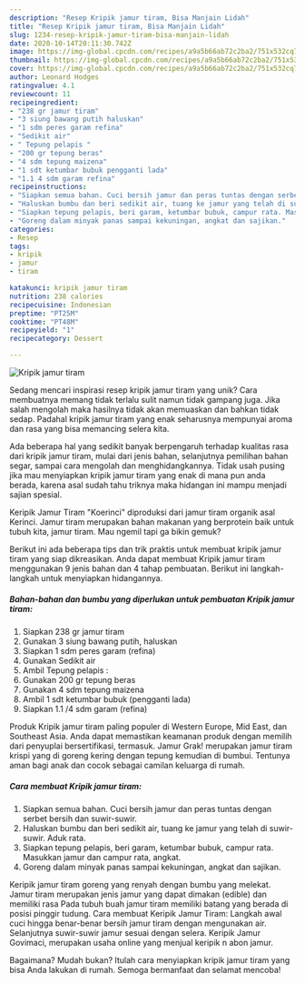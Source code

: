 ```yaml
---
description: "Resep Kripik jamur tiram, Bisa Manjain Lidah"
title: "Resep Kripik jamur tiram, Bisa Manjain Lidah"
slug: 1234-resep-kripik-jamur-tiram-bisa-manjain-lidah
date: 2020-10-14T20:11:30.742Z
image: https://img-global.cpcdn.com/recipes/a9a5b66ab72c2ba2/751x532cq70/kripik-jamur-tiram-foto-resep-utama.jpg
thumbnail: https://img-global.cpcdn.com/recipes/a9a5b66ab72c2ba2/751x532cq70/kripik-jamur-tiram-foto-resep-utama.jpg
cover: https://img-global.cpcdn.com/recipes/a9a5b66ab72c2ba2/751x532cq70/kripik-jamur-tiram-foto-resep-utama.jpg
author: Leonard Hodges
ratingvalue: 4.1
reviewcount: 11
recipeingredient:
- "238 gr jamur tiram"
- "3 siung bawang putih haluskan"
- "1 sdm peres garam refina"
- "Sedikit air"
- " Tepung pelapis "
- "200 gr tepung beras"
- "4 sdm tepung maizena"
- "1 sdt ketumbar bubuk pengganti lada"
- "1.1 4 sdm garam refina"
recipeinstructions:
- "Siapkan semua bahan. Cuci bersih jamur dan peras tuntas dengan serbet bersih dan suwir-suwir."
- "Haluskan bumbu dan beri sedikit air, tuang ke jamur yang telah di suwir-suwir. Aduk rata."
- "Siapkan tepung pelapis, beri garam, ketumbar bubuk, campur rata. Masukkan jamur dan campur rata, angkat."
- "Goreng dalam minyak panas sampai kekuningan, angkat dan sajikan."
categories:
- Resep
tags:
- kripik
- jamur
- tiram

katakunci: kripik jamur tiram 
nutrition: 238 calories
recipecuisine: Indonesian
preptime: "PT25M"
cooktime: "PT48M"
recipeyield: "1"
recipecategory: Dessert

---
```



![Kripik jamur tiram](https://img-global.cpcdn.com/recipes/a9a5b66ab72c2ba2/751x532cq70/kripik-jamur-tiram-foto-resep-utama.jpg)

Sedang mencari inspirasi resep kripik jamur tiram yang unik? Cara membuatnya memang tidak terlalu sulit namun tidak gampang juga. Jika salah mengolah maka hasilnya tidak akan memuaskan dan bahkan tidak sedap. Padahal kripik jamur tiram yang enak seharusnya mempunyai aroma dan rasa yang bisa memancing selera kita.

Ada beberapa hal yang sedikit banyak berpengaruh terhadap kualitas rasa dari kripik jamur tiram, mulai dari jenis bahan, selanjutnya pemilihan bahan segar, sampai cara mengolah dan menghidangkannya. Tidak usah pusing jika mau menyiapkan kripik jamur tiram yang enak di mana pun anda berada, karena asal sudah tahu triknya maka hidangan ini mampu menjadi sajian spesial.

Keripik Jamur Tiram &#34;Koerinci&#34; diproduksi dari jamur tiram organik asal Kerinci. Jamur tiram merupakan bahan makanan yang berprotein baik untuk tubuh kita, jamur tiram. Mau ngemil tapi ga bikin gemuk?


Berikut ini ada beberapa tips dan trik praktis untuk membuat kripik jamur tiram yang siap dikreasikan. Anda dapat membuat Kripik jamur tiram menggunakan 9 jenis bahan dan 4 tahap pembuatan. Berikut ini langkah-langkah untuk menyiapkan hidangannya.

<!--inarticleads1-->

##### Bahan-bahan dan bumbu yang diperlukan untuk pembuatan Kripik jamur tiram:

1. Siapkan 238 gr jamur tiram
1. Gunakan 3 siung bawang putih, haluskan
1. Siapkan 1 sdm peres garam (refina)
1. Gunakan Sedikit air
1. Ambil  Tepung pelapis :
1. Gunakan 200 gr tepung beras
1. Gunakan 4 sdm tepung maizena
1. Ambil 1 sdt ketumbar bubuk (pengganti lada)
1. Siapkan 1.1 /4 sdm garam (refina)


Produk Kripik jamur tiram paling populer di Western Europe, Mid East, dan Southeast Asia. Anda dapat memastikan keamanan produk dengan memilih dari penyuplai bersertifikasi, termasuk. Jamur Grak! merupakan jamur tiram krispi yang di goreng kering dengan tepung kemudian di bumbui. Tentunya aman bagi anak dan cocok sebagai camilan keluarga di rumah. 

<!--inarticleads2-->

##### Cara membuat Kripik jamur tiram:

1. Siapkan semua bahan. Cuci bersih jamur dan peras tuntas dengan serbet bersih dan suwir-suwir.
1. Haluskan bumbu dan beri sedikit air, tuang ke jamur yang telah di suwir-suwir. Aduk rata.
1. Siapkan tepung pelapis, beri garam, ketumbar bubuk, campur rata. Masukkan jamur dan campur rata, angkat.
1. Goreng dalam minyak panas sampai kekuningan, angkat dan sajikan.


Keripik jamur tiram goreng yang renyah dengan bumbu yang melekat. Jamur tiram merupakan jenis jamur yang dapat dimakan (edible) dan memiliki rasa Pada tubuh buah jamur tiram memiliki batang yang berada di posisi pinggir tudung. Cara membuat Keripik Jamur Tiram: Langkah awal cuci hingga benar-benar bersih jamur tiram dengan mengunakan air. Selanjutnya suwir-suwir jamur sesuai dengan selera. Keripik Jamur Govimaci, merupakan usaha online yang menjual keripik n abon jamur. 

Bagaimana? Mudah bukan? Itulah cara menyiapkan kripik jamur tiram yang bisa Anda lakukan di rumah. Semoga bermanfaat dan selamat mencoba!
